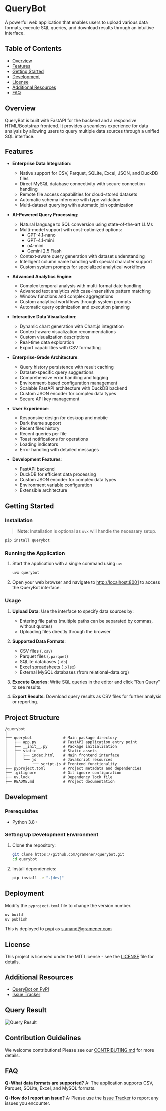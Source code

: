 # QueryBot

A powerful web application that enables users to upload various data formats, execute SQL queries, and download results through an intuitive interface.

## Table of Contents
- [Overview](#overview)
- [Features](#features)
- [Getting Started](#getting-started)
- [Development](#development)
- [License](#license)
- [Additional Resources](#additional-resources)
- [FAQ](#faq)

## Overview

QueryBot is built with FastAPI for the backend and a responsive HTML/Bootstrap frontend. It provides a seamless experience for data analysis by allowing users to query multiple data sources through a unified SQL interface.

## Features

- **Enterprise Data Integration**:
  - Native support for CSV, Parquet, SQLite, Excel, JSON, and DuckDB files
  - Direct MySQL database connectivity with secure connection handling
  - Remote file access capabilities for cloud-stored datasets
  - Automatic schema inference with type validation
  - Multi-dataset querying with automatic join optimization

- **AI-Powered Query Processing**:
  - Natural language to SQL conversion using state-of-the-art LLMs
  - Multi-model support with cost-optimized options:
    - GPT-4.1-nano
    - GPT-4.1-mini
    - o4-mini
    - Gemini 2.5 Flash
  - Context-aware query generation with dataset understanding
  - Intelligent column name handling with special character support
  - Custom system prompts for specialized analytical workflows

- **Advanced Analytics Engine**:
  - Complex temporal analysis with multi-format date handling
  - Advanced text analytics with case-insensitive pattern matching
  - Window functions and complex aggregations
  - Custom analytical workflows through system prompts
  - Automatic query optimization and execution planning

- **Interactive Data Visualization**:
  - Dynamic chart generation with Chart.js integration
  - Context-aware visualization recommendations
  - Custom visualization descriptions
  - Real-time data exploration
  - Export capabilities with CSV formatting

- **Enterprise-Grade Architecture**:
  - Query history persistence with result caching
  - Dataset-specific query suggestions
  - Comprehensive error handling and logging
  - Environment-based configuration management
  - Scalable FastAPI architecture with DuckDB backend
  - Custom JSON encoder for complex data types
  - Secure API key management

- **User Experience**:
  - Responsive design for desktop and mobile
  - Dark theme support
  - Recent files history
  - Recent queries per file
  - Toast notifications for operations
  - Loading indicators
  - Error handling with detailed messages

- **Development Features**:
  - FastAPI backend
  - DuckDB for efficient data processing
  - Custom JSON encoder for complex data types
  - Environment variable configuration
  - Extensible architecture

## Getting Started

### Installation

> **Note**: Installation is optional as `uvx` will handle the necessary setup.

```bash
pip install querybot
```

### Running the Application

1. Start the application with a single command using `uv`:
   ```bash
   uvx querybot
   ```
2. Open your web browser and navigate to [http://localhost:8001](http://localhost:8001) to access the QueryBot interface.

### Usage

1. **Upload Data**: Use the interface to specify data sources by:
   - Entering file paths (multiple paths can be separated by commas, without quotes)
   - Uploading files directly through the browser

2. **Supported Data Formats**:
   - CSV files (`.csv`)
   - Parquet files (`.parquet`)
   - SQLite databases (`.db`)
   - Excel spreadsheets (`.xlsx`)
   - External MySQL databases (from relational-data.org)

3. **Execute Queries**: Write SQL queries in the editor and click "Run Query" to see results.

4. **Export Results**: Download query results as CSV files for further analysis or reporting.

## Project Structure

```
/querybot
│
├── querybot              # Main package directory
│   ├── app.py            # FastAPI application entry point
│   ├── __init__.py       # Package initialization
│   ├── static            # Static assets
│   │   ├── index.html    # Main frontend interface
│   │   └── js            # JavaScript resources
│   │       └── script.js # Frontend functionality
├── pyproject.toml        # Project metadata and dependencies
├── .gitignore            # Git ignore configuration
├── uv.lock               # Dependency lock file
├── README.md             # Project documentation
```

## Development

### Prerequisites

- Python 3.8+

### Setting Up Development Environment

1. Clone the repository:
   ```bash
   git clone https://github.com/gramener/querybot.git
   cd querybot
   ```

2. Install dependencies:
   ```bash
   pip install -e ".[dev]"
   ```

## Deployment

Modify the `pyproject.toml` file to change the version number.

```bash
uv build
uv publish
```

This is deployed to [pypi](https://pypi.org/project/querybot/) as [s.anand@gramener.com](s.anand@gramener.com)

## License

This project is licensed under the MIT License - see the [LICENSE](LICENSE) file for details.

## Additional Resources

- [QueryBot on PyPI](https://pypi.org/project/querybot/)
- [Issue Tracker](https://github.com/gramener/querybot/issues)

## Query Result

![Query Result](screenshot.png)

## Contribution Guidelines

We welcome contributions! Please see our [CONTRIBUTING.md](CONTRIBUTING.md) for more details.

## FAQ

**Q: What data formats are supported?**
A: The application supports CSV, Parquet, SQLite, Excel, and MySQL formats.

**Q: How do I report an issue?**
A: Please use the [Issue Tracker](https://github.com/gramener/querybot/issues) to report any issues you encounter.
